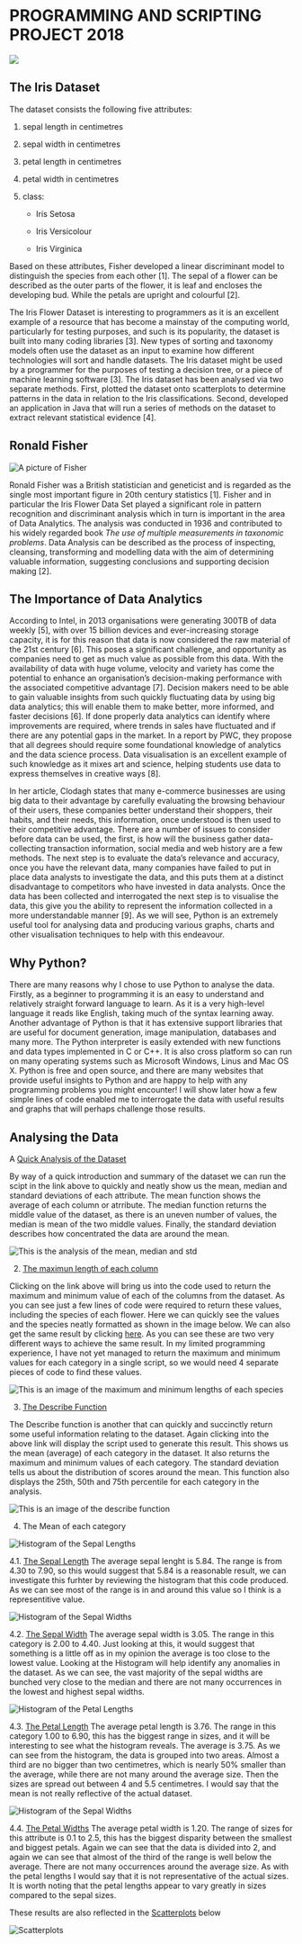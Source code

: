    # **PROGRAMMING AND SCRIPTING PROJECT 2018**
   
   ![](Flower2.jpg)
   
   ## The Iris Dataset

The dataset consists the following five attributes:
   1. sepal length in centimetres 
   2. sepal width in centimetres 
   3. petal length in centimetres 
   4. petal width in centimetres 
   5. class: 
   
      + Iris Setosa
      
      + Iris Versicolour  
      
      + Iris Virginica
      
Based on these attributes, Fisher developed a linear discriminant model to distinguish the species from each other [1]. The sepal of a flower can be described as the outer parts of the flower, it is leaf and encloses the developing bud. While the petals are upright and colourful [2]. 

The Iris Flower Dataset is interesting to programmers as it is an excellent example of a resource that has become a mainstay of the computing world, particularly for testing purposes, and such is its popularity, the dataset is built into many coding libraries [3]. New types of sorting and taxonomy models often use the dataset as an input to examine how different technologies will sort and handle datasets. The Iris dataset might be used by a programmer for the purposes of testing a decision tree, or a piece of machine learning software [3]. The Iris dataset has been analysed via two separate methods. First, plotted the dataset onto scatterplots to determine patterns in the data in relation to the Iris classifications. Second, developed an application in Java that will run a series of methods on the dataset to extract relevant statistical evidence [4].

   
## Ronald Fisher 
   
   ![A picture of Fisher](Fisher2.jpg)  
   
Ronald Fisher was a British statistician and geneticist and is regarded as the single most important figure in 20th century statistics [1]. Fisher and in particular the Iris Flower Data Set played a significant role in pattern recognition and discriminant analysis which in turn is important in the area of Data Analytics. The analysis was conducted in 1936 and contributed to his widely regarded book *The use of multiple measurements in taxonomic problems*. Data Analysis can be described as the process of inspecting, cleansing, transforming and modelling data with the aim of determining valuable information, suggesting conclusions and supporting decision making [2].

      

## The Importance of Data Analytics 
According to Intel, in 2013 organisations were generating 300TB of data weekly [5], with over 15 billion devices and ever-increasing storage capacity, it is for this reason that data is now considered the raw material of the 21st century [6]. This poses a significant challenge, and opportunity as companies need to get as much value as possible from this data. With the availability of data with huge volume, velocity and variety has come the potential to enhance an organisation’s decision-making performance with the associated competitive advantage [7]. Decision makers need to be able to gain valuable insights from such quickly fluctuating data by using big data analytics; this will enable them to make better, more informed, and faster decisions [6]. If done properly data analytics can identify where improvements are required, where trends in sales have fluctuated and if there are any potential gaps in the market. In a report by PWC, they propose that all degrees should require some foundational knowledge of analytics and the data science process. Data visualisation is an excellent example of such knowledge as it mixes art and science, helping students use data to express themselves in creative ways [8].   

In her article, Clodagh states that many e-commerce businesses are using big data to their advantage by carefully evaluating the browsing behaviour of their users, these companies better understand their shoppers, their habits, and their needs, this information, once understood is then used to their competitive advantage. There are a number of issues to consider before data can be used, the first, is how will the business gather data- collecting transaction information, social media and web history are a few methods. The next step is to evaluate the data’s relevance and accuracy, once you have the relevant data, many companies have failed to put in place data analysts to investigate the data, and this puts them at a distinct disadvantage to competitors who have invested in data analysts. Once the data has been collected and interrogated the next step is to visualise the data, this give you the ability to represent the information collected in a more understandable manner [9]. As we will see, Python is an extremely useful tool for analysing data and producing various graphs, charts and other visualisation techniques to help with this endeavour.

## Why Python?

There are many reasons why I chose to use Python to analyse the data. Firstly, as a beginner to programming it is an easy to understand and relatively straight forward language to learn. As it is a very high-level language it reads like English, taking much of the syntax learning away. Another advantage of Python is that it has extensive support libraries that are useful for document generation, image manipulation, databases and many more. The Python interpreter is easily extended with new functions and data types implemented in C or C++. It is also cross platform so can run on many operating systems such as Microsoft Windows, Linus and Mac OS X. Python is free and open source, and there are many websites that provide useful insights to Python and are happy to help with any programming problems you might encounter! I will show later how a few simple lines of code enabled me to interrogate the data with useful results and graphs that will perhaps challenge those results.


## Analysing the Data

A [Quick Analysis of the Dataset](https://github.com/Gerrydh/Project-2018/blob/master/Python%20Scripts/QuickAnalysis.py)

  By way of a quick introduction and summary of the dataset we can run the scipt in the link above to quickly and neatly show us the mean, median and standard deviations of each attribute. The mean function shows the average of each column or atrribute. The median function returns the middle value of the dataset, as there is an uneven number of values, the median is mean of the two middle values. Finally, the standard deviation describes how concentrated the data are around the mean. 
  
  ![This is the analysis of the mean, median and std](QuickAnalysis2.GIF)

2. [The maximun length of each column](https://github.com/Gerrydh/Project-2018/blob/master/Python%20Scripts/Max%20and%20Min%20by%20species.py)

Clicking on the link above will bring us into the code used to return the maximum and minimum value of each of the columns from the dataset. As you can see just a few lines of code were required to return these values, including the species of each flower. Here we can quickly see the values and the species neatly formatted as shown in the image below. We can also get the same result by clicking [here](https://github.com/Gerrydh/Project-2018/edit/master/Python%20Scripts/Min%20&%20Max%20Sepal%20Lengths.py). As you can see these are two very different ways to achieve the same result. In my limited programming experience, I have not yet managed to return the maximum and minimum values for each category in a single script, so we would need 4 separate pieces of code to find these values.

 ![This is an image of the maximum and minimum lengths of each species](MaxMin.GIF) 
 
 3. [The Describe Function](https://github.com/Gerrydh/Project-2018/blob/master/Python%20Scripts/Describe.py)
 
The Describe function is another that can quickly and succinctly return some useful information relating to the dataset. Again clicking into the above link will display the script used to generate this result. This shows us the mean (average) of each category in the dataset. It also returns the maximum and minimum values of each category. The standard deviation tells us about the distribution of scores around the mean. This function also displays the 25th, 50th and 75th percentile for each category in the analysis.
 
 ![This is an image of the describe function](Describe.GIF)
 
 4. The Mean of each category
 
 ![Histogram of the Sepal Lengths](SepalLegths.png)
 
   
   4.1. [The Sepal Length](https://github.com/Gerrydh/Project-2018/blob/master/Python%20Scripts/Meanseplen.py)
   The average sepal lenght is 5.84. The range is from 4.30 to 7.90, so this would suggest that 5.84 is a reasonable result, we can investigate this furhter by reviewing the histogram that this code produced. As we can see most of the range is in and around this value so I think is a representitive value.
   
![Histogram of the Sepal Widths](SepalWidths.png)

   
   4.2. [The Sepal Width](https://github.com/Gerrydh/Project-2018/blob/master/Python%20Scripts/Meansepwid.py)
      The average sepal width is 3.05. The range in this category is 2.00 to 4.40. Just looking at this, it would suggest that something is a little off as in my opinion the average is too close to the lowest value. Looking at the Histogram will help identify any anomalies in the dataset. As we can see, the vast majority of the sepal widths are bunched very close to the median and there are not many occurrences in the lowest and highest sepal widths.
   
   ![Histogram of the Petal Lengths](PetalLengths.png)
   
   4.3. [The Petal Length](https://github.com/Gerrydh/Project-2018/blob/master/Python%20Scripts/Meanpetlen.py)
      The average petal length is 3.76. The range in this category 1.00 to 6.90, this has the biggest range in sizes, and it will be interesting to see what the histogram reveals. The average is 3.75. As we can see from the histogram, the data is grouped into two areas. Almost a third are no bigger than two centimetres, which is nearly 50% smaller than the average, while there are not many around the average size. Then the sizes are spread out between 4 and 5.5 centimetres. I would say that the mean is not really reflective of the actual dataset.
   
   ![Histogram of the Sepal Widths](PetalWidths.png)
   
   4.4. [The Petal Widths](https://github.com/Gerrydh/Project-2018/blob/master/Python%20Scripts/Meanpetwid.py)
The average petal width is 1.20. The range of sizes for this attribute is 0.1 to 2.5, this has the biggest disparity between the smallest and biggest petals. Again we can see that the data is divided into 2, and again we can see that almost of the third of the range is well below the average. There are not many occurrences around the average size. As with the petal lengths I would say that it is not representative of the actual sizes. It is worth noting that the petal lengths appear to vary greatly in sizes compared to the sepal sizes.

These results are also reflected in the [Scatterplots](https://github.com/Gerrydh/Project-2018/blob/master/Python%20Scripts/Scatterplot_Colour.py) below

![Scatterplots](Scatterplots_colour.GIF)


   
   
  
